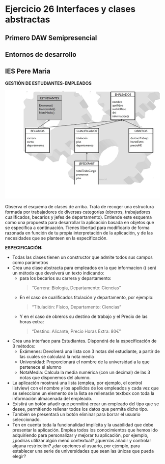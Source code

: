 # Ejercicio 26 Interfaces y clases abstractas
## Primero DAW Semipresencial
## Entornos de desarrollo
## IES Pere Maria

**GESTIÓN DE ESTUDIANTES-EMPLEADOS**

![UML ESTUDIANTES-EMPLEADOS](https://github.com/Cucala/ED_Ejercicio_26/blob/6ff7dd6c7d0e385c0aa51088355a543359931bf8/assets/uml.png)

Observa el esquema de clases de arriba. Trata de recoger una estructura formada por trabajadores de diversas categorías (obreros, trabajadores cualificados, becarios y jefes de departamento). Entiende este esquema como una propuesta para desarrollar la aplicación basada en objetos que se especifica a continuación. Tienes libertad para modificarlo de forma razonada en función de tu propia interpretación de la aplicación, y de las necesidades que se planteen en la especificación.

**ESPECIFICACIÓN:**

- Todas las clases tienen un constructor que admite todos sus campos como parámetros
- Crea una clase abstracta para empleados en la que informacion () será un método que devolverá un texto indicando:
	- para los becarios su carrera y departamento:
		> “Carrera: Biología, Departamento: Ciencias”
	- En el caso de cualificados titulación y departamento, por ejemplo:
		> “Titulación: Físico, Departamento: Ciencias”
	- Y en el caso de obreros su destino de trabajo y el Precio de las horas extra:
		> “Destino: Alicante, Precio Horas Extra: 80€”
- Crea una interface para Estudiantes. Dispondrá de la especificación de 3 métodos:
	- Exámenes: Devolverá una lista con 3 notas del estudiante, a partir de las cuales se calculará la nota media
	- Universidad: Proporcionará el nombre de la universidad a la que pertenece el alumno
	- NotaMedia: Calcula la media numérica (con un decimal) de las 3 notas que disponemos del alumno.
- La aplicación mostrará una lista (emplea, por ejemplo, el control listview) con el nombre y los apellidos de los empleados y cada vez que se seleccione un elemento de la lista se rellenarán textbox con toda la información almacenada del empleado.
- Existirá un botón añadir que permitirá crear un empleado del tipo que se desee, permitiendo rellenar todos los datos que permita dicho tipo.
- También se presentará un botón eliminar para borrar el usuario seleccionado.
- Ten en cuenta toda la funcionalidad implícita y la usabilidad que debe presentar la aplicación. Emplea todos los conocimientos que hemos ido adquiriendo para personalizar y mejorar tu aplicación, por ejemplo, ¿podrías utilizar algún menú contextual? ¿querrías añadir y controlar alguna restricción? ¿dar opciones al usuario, por ejemplo, para establecer una serie de universidades que sean las únicas que pueda elegir?

